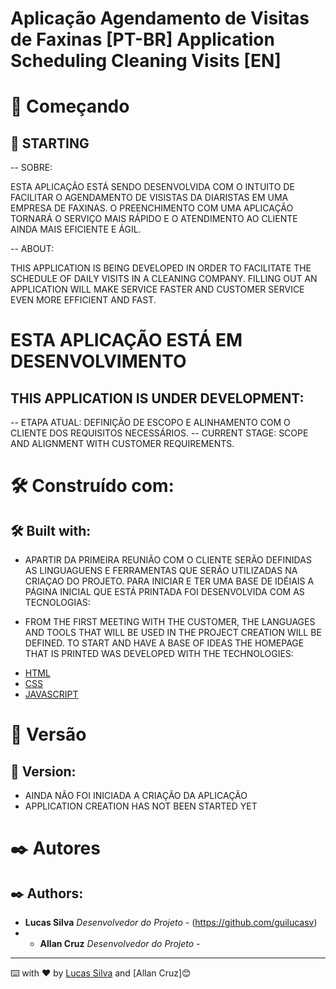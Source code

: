 # Aplicação Agendamento de Visitas de Faxinas [PT-BR]  Application Scheduling Cleaning Visits [EN]
 


# 🚀 Começando
## 🚀 STARTING

-- SOBRE:

ESTA APLICAÇÃO ESTÁ SENDO DESENVOLVIDA COM O INTUITO DE FACILITAR O AGENDAMENTO DE VISISTAS DA DIARISTAS EM UMA EMPRESA DE FAXINAS. O PREENCHIMENTO COM UMA APLICAÇÃO TORNARÁ O SERVIÇO MAIS RÁPIDO E O ATENDIMENTO AO CLIENTE AINDA MAIS EFICIENTE E ÁGIL.


-- ABOUT:

THIS APPLICATION IS BEING DEVELOPED IN ORDER TO FACILITATE THE SCHEDULE OF DAILY VISITS IN A CLEANING COMPANY. FILLING OUT AN APPLICATION WILL MAKE SERVICE FASTER AND CUSTOMER SERVICE EVEN MORE EFFICIENT AND FAST.

# ESTA APLICAÇÃO ESTÁ EM DESENVOLVIMENTO
## THIS APPLICATION IS UNDER DEVELOPMENT:

-- ETAPA ATUAL: DEFINIÇÃO DE ESCOPO E ALINHAMENTO COM O CLIENTE DOS REQUISITOS NECESSÁRIOS.
-- CURRENT STAGE: SCOPE AND ALIGNMENT WITH CUSTOMER REQUIREMENTS.

# 🛠️ Construído com:
## 🛠️ Built with:

- APARTIR DA PRIMEIRA REUNIÃO COM O CLIENTE SERÃO DEFINIDAS AS LINGUAGUENS E FERRAMENTAS QUE SERÃO UTILIZADAS NA CRIAÇAO DO PROJETO. PARA INICIAR E TER UMA BASE DE IDÉIAIS A PÁGINA INICIAL QUE ESTÁ PRINTADA FOI DESENVOLVIDA COM AS TECNOLOGIAS:


- FROM THE FIRST MEETING WITH THE CUSTOMER, THE LANGUAGES AND TOOLS THAT WILL BE USED IN THE PROJECT CREATION WILL BE DEFINED. TO START AND HAVE A BASE OF IDEAS THE HOMEPAGE THAT IS PRINTED WAS DEVELOPED WITH THE TECHNOLOGIES:

* [HTML](https://developer.mozilla.org/pt-BR/docs/Web/HTML)
* [CSS](https://developer.mozilla.org/pt-BR/docs/Web/CSS)
* [JAVASCRIPT](https://developer.mozilla.org/pt-BR/docs/Web/JavaScript)


# 📌 Versão
## 📌 Version:

- AINDA NÃO FOI INICIADA A CRIAÇÃO DA APLICAÇÃO
- APPLICATION CREATION HAS NOT BEEN STARTED YET

# ✒️ Autores
## ✒️ Authors:

* **Lucas Silva** *Desenvolvedor do Projeto* - (https://github.com/guilucasv)
* * **Allan Cruz** *Desenvolvedor do Projeto* -

---

⌨️ with ❤️ by [Lucas Silva](https://github.com/guilucasv) and [Allan Cruz]😊
